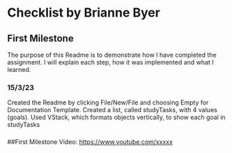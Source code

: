 # Checklist by Brianne Byer
## First Milestone

The purpose of this Readme is to demonstrate how I have completed the assignment.
I will explain each step, how it was implemented and what I learned.

### 15/3/23
Created the Readme by clicking File/New/File and choosing Empty for Documentation Template.
Created a list, called studyTasks, with 4 values (goals).
Used VStack, which formats objects vertically, to show each goal in studyTasks

###

##First Milestone Video: https://www.youtube.com/xxxxx
